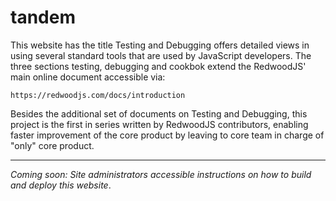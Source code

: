 # tandem

This website has the title Testing and Debugging offers detailed views in using several standard tools that are used by JavaScript developers. The three sections testing, debugging and cookbok extend the RedwoodJS' main online document accessible via:

`https://redwoodjs.com/docs/introduction`

Besides the additional set of documents on Testing and Debugging, this project is the first in series written by RedwoodJS contributors, enabling faster improvement of the core product by leaving to core team in charge of "only" core product.

---

_Coming soon: Site administrators accessible instructions on how to build and deploy this website_.
